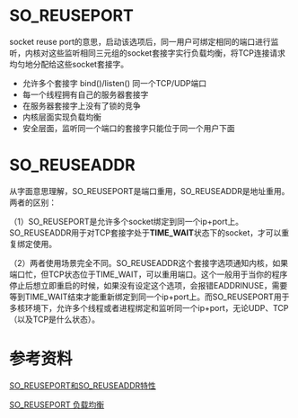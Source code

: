 # SO_REUSEPORT
socket reuse port的意思，启动该选项后，同一用户可绑定相同的端口进行监听，内核对这些监听相同三元组的socket套接字实行负载均衡，将TCP连接请求均匀地分配给这些socket套接字。
- 允许多个套接字 bind()/listen() 同一个TCP/UDP端口
- 每一个线程拥有自己的服务器套接字
- 在服务器套接字上没有了锁的竞争
- 内核层面实现负载均衡
- 安全层面，监听同一个端口的套接字只能位于同一个用户下面

# SO_REUSEADDR
从字面意思理解，SO_REUSEPORT是端口重用，SO_REUSEADDR是地址重用。两者的区别：

（1）SO_REUSEPORT是允许多个socket绑定到同一个ip+port上。SO_REUSEADDR用于对TCP套接字处于**TIME_WAIT**状态下的socket，才可以重复绑定使用。

（2）两者使用场景完全不同。SO_REUSEADDR这个套接字选项通知内核，如果端口忙，但TCP状态位于TIME_WAIT，可以重用端口。这个一般用于当你的程序停止后想立即重启的时候，如果没有设定这个选项，会报错EADDRINUSE，需要等到TIME_WAIT结束才能重新绑定到同一个ip+port上。而SO_REUSEPORT用于多核环境下，允许多个线程或者进程绑定和监听同一个ip+port，无论UDP、TCP（以及TCP是什么状态）。

# 参考资料
[SO_REUSEPORT和SO_REUSEADDR特性](https://zhuanlan.zhihu.com/p/501695927)

[SO_REUSEPORT 负载均衡](https://www.cnblogs.com/dream397/p/14685965.html)